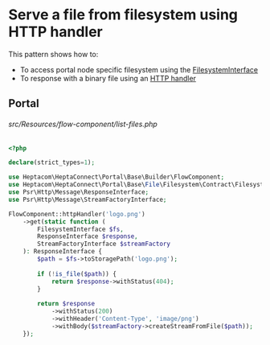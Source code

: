 # Serve a file from filesystem using HTTP handler

This pattern shows how to:

- To access portal node specific filesystem using the [FilesystemInterface](../filesystem.md)
- To response with a binary file using an [HTTP handler](../http-handler.md)

## Portal

###### src/Resources/flow-component/list-files.php

```php
<?php

declare(strict_types=1);

use Heptacom\HeptaConnect\Portal\Base\Builder\FlowComponent;
use Heptacom\HeptaConnect\Portal\Base\File\Filesystem\Contract\FilesystemInterface;
use Psr\Http\Message\ResponseInterface;
use Psr\Http\Message\StreamFactoryInterface;

FlowComponent::httpHandler('logo.png')
    ->get(static function (
        FilesystemInterface $fs,
        ResponseInterface $response,
        StreamFactoryInterface $streamFactory
    ): ResponseInterface {
        $path = $fs->toStoragePath('logo.png');
        
        if (!is_file($path)) {
            return $response->withStatus(404);
        }
        
        return $response
            ->withStatus(200)
            ->withHeader('Content-Type', 'image/png')
            ->withBody($streamFactory->createStreamFromFile($path));
    });
```
